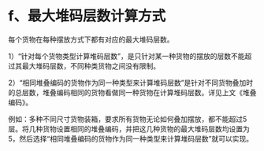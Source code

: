 # f、最大堆码层数计算方式

每个货物在每种摆放方式下都有对应的最大堆码层数。

1）“针对每个货物类型计算堆码层数”，是只针对某一种货物的摆放的层数不能超过其最大堆码层数，不同种类货物之间没有限制。

2）“相同堆叠编码的货物作为同一种类型来计算堆码层数”是针对不同货物叠加时的总层数，堆叠编码相同的货物看做同一种货物在计算堆码层数。详见上文《堆叠编码》。

例如：多种不同尺寸货物装箱，要求所有货物无论如何叠加摆放，都不能超过5层。将几种货物设置相同的堆叠编码，并把这几种货物的最大堆码层数均设置为5，然后选择“相同堆叠编码的货物作为同一种类型来计算堆码层数”就可以实现。



